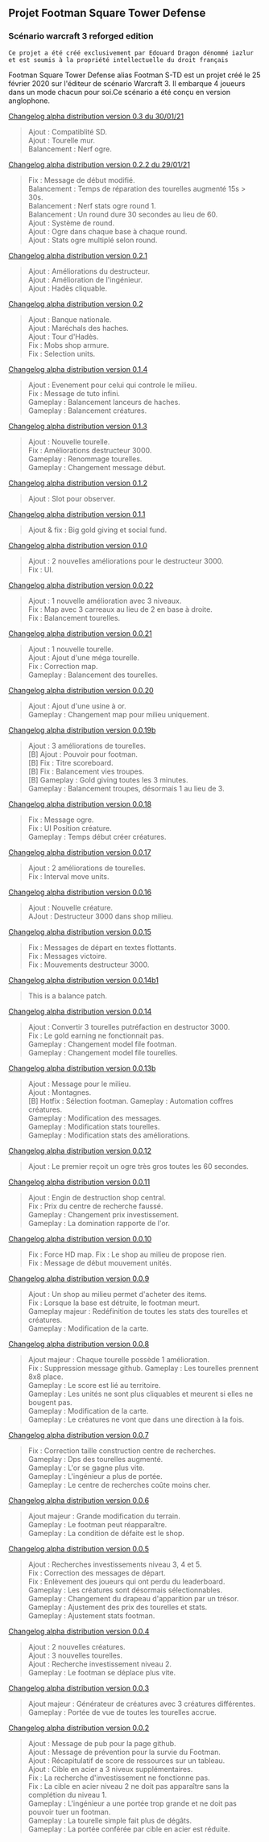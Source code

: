 ## Projet Footman Square Tower Defense
### Scénario warcraft 3 reforged edition

`
Ce projet a été créé exclusivement par Edouard Dragon dénommé iazlur et est soumis à la propriété intellectuelle du droit français
`

Footman Square Tower Defense alias Footman S-TD est un projet créé le 25 février 2020 sur l'éditeur de scénario Warcraft 3. Il embarque 4 joueurs dans un mode chacun pour soi.Ce scénario a été conçu en version anglophone.

[Changelog alpha distribution version 0.3 du 30/01/21](https://github.com/IazLur/footman-td)

> Ajout : Compatiblité SD.\
> Ajout : Tourelle mur.\
> Balancement : Nerf ogre.

[Changelog alpha distribution version 0.2.2 du 29/01/21](https://github.com/IazLur/footman-td)

> Fix : Message de début modifié.\
> Balancement : Temps de réparation des tourelles augmenté 15s > 30s.\
> Balancement : Nerf stats ogre round 1.\
> Balancement : Un round dure 30 secondes au lieu de 60.\
> Ajout : Système de round.\
> Ajout : Ogre dans chaque base à chaque round.\
> Ajout : Stats ogre multiplé selon round.

[Changelog alpha distribution version 0.2.1](https://github.com/IazLur/footman-td)

> Ajout : Améliorations du destructeur.\
> Ajout : Amélioration de l'ingénieur.\
> Ajout : Hadès cliquable.

[Changelog alpha distribution version 0.2](https://github.com/IazLur/footman-td)

> Ajout : Banque nationale.\
> Ajout : Maréchals des haches.\
> Ajout : Tour d'Hadès.\
> Fix : Mobs shop armure.\
> Fix : Selection units.

[Changelog alpha distribution version 0.1.4](https://github.com/IazLur/footman-td)

> Ajout : Evenement pour celui qui controle le milieu.\
> Fix : Message de tuto infini.\
> Gameplay : Balancement lanceurs de haches.\
> Gameplay : Balancement créatures.

[Changelog alpha distribution version 0.1.3](https://github.com/IazLur/footman-td)

> Ajout : Nouvelle tourelle.\
> Fix : Améliorations destructeur 3000.\
> Gameplay : Renommage tourelles.\
> Gameplay : Changement message début.

[Changelog alpha distribution version 0.1.2](https://github.com/IazLur/footman-td)

> Ajout : Slot pour observer.

[Changelog alpha distribution version 0.1.1](https://github.com/IazLur/footman-td)

> Ajout & fix : Big gold giving et social fund.

[Changelog alpha distribution version 0.1.0](https://github.com/IazLur/footman-td/blob/master/Footman%20Square%20TD%20-%20Official%200.1.0.w3m)

> Ajout : 2 nouvelles améliorations pour le destructeur 3000.\
> Fix : UI.

[Changelog alpha distribution version 0.0.22](https://github.com/IazLur/footman-td/blob/master/Footman%20Square%20TD%20-%20Official%200.0.22.w3m)

> Ajout : 1 nouvelle amélioration avec 3 niveaux.\
> Fix : Map avec 3 carreaux au lieu de 2 en base à droite.\
> Fix : Balancement tourelles.

[Changelog alpha distribution version 0.0.21](https://github.com/IazLur/footman-td/blob/master/Footman%20Square%20TD%20-%20Official%200.0.21.w3m)

> Ajout : 1 nouvelle tourelle.\
> Ajout : Ajout d'une méga tourelle.\
> Fix : Correction map.\
> Gameplay : Balancement des tourelles.

[Changelog alpha distribution version 0.0.20](https://github.com/IazLur/footman-td/blob/master/Footman%20Square%20TD%20-%20Official%200.0.20.w3m)

> Ajout : Ajout d'une usine à or.\
> Gameplay : Changement map pour milieu uniquement.

[Changelog alpha distribution version 0.0.19b](https://github.com/IazLur/footman-td/blob/master/Footman%20Square%20TD%20-%20Official%200.0.19b.w3m)

> Ajout : 3 améliorations de tourelles.\
> [B] Ajout : Pouvoir pour footman.\
> [B] Fix : Titre scoreboard.\
> [B] Fix : Balancement vies troupes.\
> [B] Gameplay : Gold giving toutes les 3 minutes.\
> Gameplay : Balancement troupes, désormais 1 au lieu de 3.

[Changelog alpha distribution version 0.0.18](https://github.com/IazLur/footman-td/blob/master/Footman%20Square%20TD%20-%20Official%200.0.18.w3m)

> Fix : Message ogre.\
> Fix : UI Position créature.\
> Gameplay : Temps début créer créatures.

[Changelog alpha distribution version 0.0.17](https://github.com/IazLur/footman-td/blob/master/Footman%20Square%20TD%20-%20Official%200.0.17.w3m)

> Ajout : 2 améliorations de tourelles.\
> Fix : Interval move units.

[Changelog alpha distribution version 0.0.16](https://github.com/IazLur/footman-td/blob/master/Footman%20Square%20TD%20-%20Official%200.0.16.w3m)

> Ajout : Nouvelle créature.\
> AJout : Destructeur 3000 dans shop milieu.

[Changelog alpha distribution version 0.0.15](https://github.com/IazLur/footman-td/blob/master/Footman%20Square%20TD%20-%20Official%200.0.15.w3m)

> Fix : Messages de départ en textes flottants.\
> Fix : Messages victoire.\
> Fix : Mouvements destructeur 3000.

[Changelog alpha distribution version 0.0.14b1](https://github.com/IazLur/footman-td/blob/master/Footman%20Square%20TD%20-%20Official%200.0.14b1.w3m)

> This is a balance patch.

[Changelog alpha distribution version 0.0.14](https://github.com/IazLur/footman-td/blob/master/Footman%20Square%20TD%20-%20Official%200.0.14.w3m)

> Ajout : Convertir 3 tourelles putréfaction en destructor 3000.\
> Fix : Le gold earning ne fonctionnait pas.\
> Gameplay : Changement model file footman.\
> Gameplay : Changement model file tourelles.

[Changelog alpha distribution version 0.0.13b](https://github.com/IazLur/footman-td/blob/master/Footman%20Square%20TD%20-%20Official%200.0.13b.w3m)

> Ajout : Message pour le milieu.\
> Ajout : Montagnes.\
> [B] Hotfix : Sélection footman.
> Gameplay : Automation coffres créatures.\
> Gameplay : Modification des messages.\
> Gameplay : Modification stats tourelles.\
> Gameplay : Modification stats des améliorations.

[Changelog alpha distribution version 0.0.12](https://github.com/IazLur/footman-td/blob/master/Footman%20Square%20TD%20-%20Official%200.0.12.w3m)

> Ajout : Le premier reçoit un ogre très gros toutes les 60 secondes.

[Changelog alpha distribution version 0.0.11](https://github.com/IazLur/footman-td/blob/master/Footman%20Square%20TD%20-%20Official%200.0.11.w3m)

> Ajout : Engin de destruction shop central.\
> Fix : Prix du centre de recherche faussé.\
> Gameplay : Changement prix investissement.\
> Gameplay : La domination rapporte de l'or.

[Changelog alpha distribution version 0.0.10](https://github.com/IazLur/footman-td/blob/master/Footman%20Square%20TD%20-%20Official%200.0.10.w3m)

> Fix : Force HD map.
> Fix : Le shop au milieu de propose rien.\
> Fix : Message de début mouvement unités.

[Changelog alpha distribution version 0.0.9](https://github.com/IazLur/footman-td/blob/master/Footman%20Square%20TD%20-%20Official%200.0.9.w3m)

> Ajout : Un shop au milieu permet d'acheter des items.\
> Fix : Lorsque la base est détruite, le footman meurt.\
> Gameplay majeur : Redéfinition de toutes les stats des tourelles et créatures.\
> Gameplay : Modification de la carte.

[Changelog alpha distribution version 0.0.8](https://github.com/IazLur/footman-td/blob/master/Footman%20Square%20TD%20-%20Official%200.0.8.w3m)

> Ajout majeur : Chaque tourelle possède 1 amélioration.\
> Fix : Suppression message github.
> Gameplay : Les tourelles prennent 8x8 place.\
> Gameplay : Le score est lié au territoire.\
> Gameplay : Les unités ne sont plus cliquables et meurent si elles ne bougent pas.\
> Gameplay : Modification de la carte.\
> Gameplay : Le créatures ne vont que dans une direction à la fois.

[Changelog alpha distribution version 0.0.7](https://github.com/IazLur/footman-td/blob/master/Footman%20Square%20TD%20-%20Official%200.0.7.w3m)

> Fix : Correction taille construction centre de recherches.\
> Gameplay : Dps des tourelles augmenté.\
> Gameplay : L'or se gagne plus vite.\
> Gameplay : L'ingénieur a plus de portée.\
> Gameplay : Le centre de recherches coûte moins cher.

[Changelog alpha distribution version 0.0.6](https://github.com/IazLur/footman-td/blob/master/Footman%20Square%20TD%20-%20Official%200.0.6.w3m)

> Ajout majeur : Grande modification du terrain.\
> Gameplay : Le footman peut réapparaître.\
> Gameplay : La condition de défaite est le shop.

[Changelog alpha distribution version 0.0.5](https://github.com/IazLur/footman-td/blob/master/Footman%20Square%20TD%20-%20Official%200.0.5.w3m)

> Ajout : Recherches investissements niveau 3, 4 et 5.\
> Fix : Correction des messages de départ.\
> Fix : Enlèvement des joueurs qui ont perdu du leaderboard.\
> Gameplay : Les créatures sont désormais sélectionnables.\
> Gameplay : Changement du drapeau d'apparition par un trésor.\
> Gameplay : Ajustement des prix des tourelles et stats.\
> Gameplay : Ajustement stats footman.

[Changelog alpha distribution version 0.0.4](https://github.com/IazLur/footman-td/blob/master/Footman%20Square%20TD%20-%20Official%200.0.4.w3m)

> Ajout : 2 nouvelles créatures.\
> Ajout : 3 nouvelles tourelles.\
> Ajout : Recherche investissement niveau 2.\
> Gameplay : Le footman se déplace plus vite.

[Changelog alpha distribution version 0.0.3](https://github.com/IazLur/footman-td/blob/master/Footman%20Square%20TD%20-%20Official%200.0.3.w3m)

> Ajout majeur : Générateur de créatures avec 3 créatures différentes.\
> Gameplay : Portée de vue de toutes les tourelles accrue.

[Changelog alpha distribution version 0.0.2](https://github.com/IazLur/footman-td/blob/master/Footman%20Square%20TD%20-%20Official%200.0.2.w3m)

> Ajout : Message de pub pour la page github.\
> Ajout : Message de prévention pour la survie du Footman.\
> Ajout : Récapitulatif de score de ressources sur un tableau.\
> Ajout : Cible en acier a 3 niveux supplémentaires.\
> Fix : La recherche d'investissement ne fonctionne pas.\
> Fix : La cible en acier niveau 2 ne doit pas apparaître sans la complétion du niveau 1.\
> Gameplay : L'ingénieur a une portée trop grande et ne doit pas pouvoir tuer un footman.\
> Gameplay : La tourelle simple fait plus de dégâts.\
> Gameplay : La portée conférée par cible en acier est réduite.